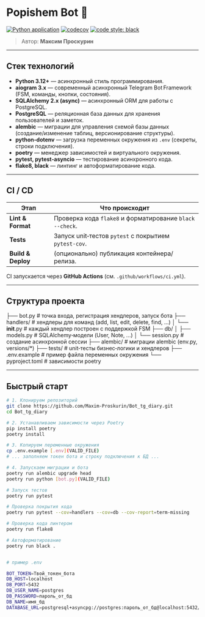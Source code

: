 # Popishem Bot 📝

[![Python application](https://github.com/Maxim-Proskurin/Bot_tg_diary/actions/workflows/python-app.yml/badge.svg)](https://github.com/Maxim-Proskurin/Bot_tg_diary/actions/workflows/python-app.yml)
[![codecov](https://codecov.io/gh/Maxim-Proskurin/Bot_tg_diary/branch/main/graph/badge.svg?token=G8S0VGU3VM)](https://codecov.io/gh/Maxim-Proskurin/Bot_tg_diary)
[![code style: black](https://img.shields.io/badge/code%20style-black-000000.svg)](https://github.com/psf/black)

> Автор: **Максим Проскурин**

---

## Стек технологий

- **Python 3.12+** — асинхронный стиль программирования.
- **aiogram 3.x** — современный асинхронный Telegram Bot Framework (FSM, команды, кнопки, состояния).
- **SQLAlchemy 2.x (async)** — асинхронный ORM для работы с PostgreSQL.
- **PostgreSQL** — реляционная база данных для хранения пользователей и заметок.
- **alembic** — миграции для управления схемой базы данных (создание/изменение таблиц, версионирование структуры).
- **python‑dotenv** — загрузка переменных окружения из `.env` (секреты, строки подключения).
- **poetry** — менеджер зависимостей и виртуального окружения.
- **pytest, pytest‑asyncio** — тестирование асинхронного кода.
- **flake8, black** — линтинг и автоформатирование кода.

---

## CI / CD

| Этап               | Что происходит                                           |
| ------------------ | -------------------------------------------------------- |
| **Lint & Format**  | Проверка кода `flake8` и форматирование `black --check`. |
| **Tests**          | Запуск unit‑тестов `pytest` с покрытием `pytest‑cov`.    |
| **Build & Deploy** | (опционально) публикация контейнера/релиза.              |

CI запускается через **GitHub Actions** (см. `.github/workflows/ci.yml`).

---

## Структура проекта

├── bot.py               # точка входа, регистрация хендлеров, запуск бота
├── handlers/            # хендлеры для команд (add, list, edit, delete, find, ...)
│   └── __init__.py      # каждый хендлер построен с поддержкой FSM
├── db/
│   ├── models.py        # SQLAlchemy‑модели (User, Note, ...)
│   └── session.py       # создание асинхронной сессии
├── alembic/             # миграции alembic (env.py, versions/*)
├── tests/               # unit‑тесты бизнес‑логики и хендлеров
├── .env.example         # пример файла переменных окружения
└── pyproject.toml       # зависимости poetry

---

## Быстрый старт

```bash
# 1. Клонируем репозиторий
git clone https://github.com/Maxim-Proskurin/Bot_tg_diary.git
cd Bot_tg_diary

# 2. Устанавливаем зависимости через Poetry
pip install poetry
poetry install

# 3. Копируем переменные окружения
cp .env.example [.env](VALID_FILE)
# ... заполняем токен бота и строку подключения к БД ...

# 4. Запускаем миграции и бота
poetry run alembic upgrade head
poetry run python [bot.py](VALID_FILE)

# Запуск тестов
poetry run pytest

# Проверка покрытия кода
poetry run pytest --cov=handlers --cov=db --cov-report=term-missing

# Проверка кода линтером
poetry run flake8

# Автоформатирование
poetry run black .


# пример .env

BOT_TOKEN=Твой_токен_бота
DB_HOST=localhost
DB_PORT=5432
DB_USER_NAME=postgres
DB_PASSWORD=пароль_от_бд
DB_NAME=имя_бд
DATABASE_URL=postgresql+asyncpg://postgres:пароль_от_бд@localhost:5432/имя_бд
